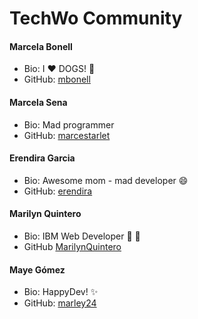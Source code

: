 # TechWo Community

#### Marcela Bonell
- Bio: I :heart: DOGS! :dog:
- GitHub: [mbonell](https://github.com/mbonell)

#### Marcela Sena
- Bio: Mad programmer
- GitHub: [marcestarlet](https://github.com/marcestarlet)

#### Erendira Garcia
- Bio: Awesome mom - mad developer :smile:
- GitHub: [erendira](https://github.com/erendira)


#### Marilyn Quintero
- Bio: IBM Web Developer :purple_heart: :pig:
- GitHub [MarilynQuintero](https://github.com/MarilynQuintero)

#### Maye Gómez
- Bio: HappyDev! :sparkles:
- GitHub: [marley24](https://github.com/marley24)
